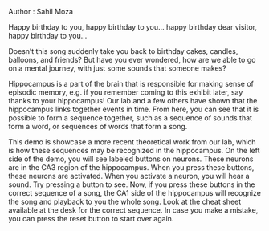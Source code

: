 Author : Sahil Moza 

Happy birthday to you, happy birthday to you… happy birthday dear visitor, happy birthday to you…

Doesn’t this song suddenly take you back to birthday cakes, candles, balloons, and friends?
But have you ever wondered, how are we able to go on a mental journey, with just 
some sounds that someone makes?

Hippocampus is a part of the brain that is responsible for making sense of episodic memory, e.g.
if you remember coming to this exhibit later, say thanks to your hippocampus! Our lab and a few 
others have shown that the hippocampus links together events in time. From here, 
you can see that it is possible to form a sequence together, such as a sequence of sounds 
that form a word, or sequences of words that form a song. 

This demo is showcase a more recent theoretical work from our lab, which is how these 
sequences may be recognized in the hippocampus. On the left side of the demo, you will 
see labeled buttons on neurons. These neurons are in the CA3 region of the hippocampus. 
When you press these buttons, these neurons are activated. When you activate a neuron, 
you will hear a sound. Try pressing a button to see. Now, if you press these buttons 
in the correct sequence of a song, the CA1 side of the hippocampus will recognize the 
song and playback to you the whole song. Look at the cheat sheet available at the desk 
for the correct sequence. In case you make a mistake, you can press the reset button 
to start over again.
